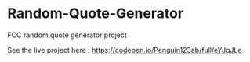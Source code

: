 # Random-Quote-Generator
FCC random quote generator project

See the live project here : https://codepen.io/Penguin123ab/full/eYJqJLe
